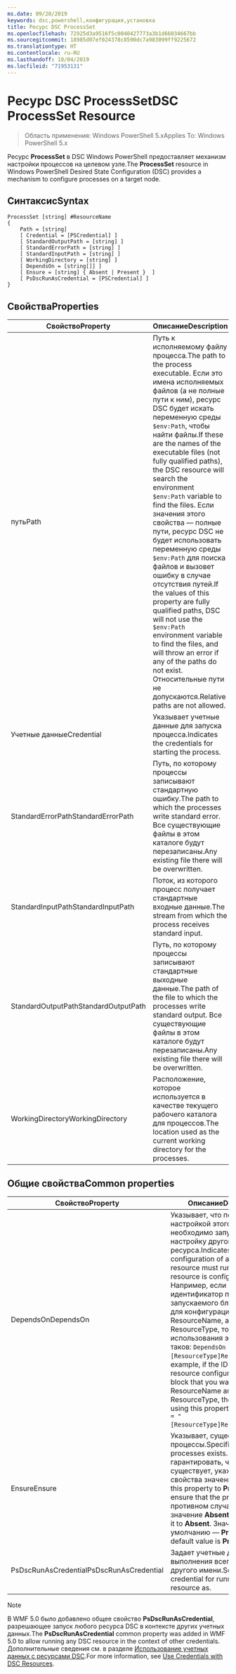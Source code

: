 ```yaml
---
ms.date: 09/20/2019
keywords: dsc,powershell,конфигурация,установка
title: Ресурс DSC ProcessSet
ms.openlocfilehash: 72925d3a9516f5c0040427773a3b1d66034667bb
ms.sourcegitcommit: 18985d07ef024378c8590dc7a983099ff9225672
ms.translationtype: HT
ms.contentlocale: ru-RU
ms.lasthandoff: 10/04/2019
ms.locfileid: "71953131"
---
```

# <a name="dsc-processset-resource"></a><span data-ttu-id="10036-103">Ресурс DSC ProcessSet</span><span class="sxs-lookup"><span data-stu-id="10036-103">DSC ProcessSet Resource</span></span>

> <span data-ttu-id="10036-104">Область применения: Windows PowerShell 5.x</span><span class="sxs-lookup"><span data-stu-id="10036-104">Applies To: Windows PowerShell 5.x</span></span>

<span data-ttu-id="10036-105">Ресурс **ProcessSet** в DSC Windows PowerShell предоставляет механизм настройки процессов на целевом узле.</span><span class="sxs-lookup"><span data-stu-id="10036-105">The **ProcessSet** resource in Windows PowerShell Desired State Configuration (DSC) provides a mechanism to configure processes on a target node.</span></span>

## <a name="syntax"></a><span data-ttu-id="10036-106">Синтаксис</span><span class="sxs-lookup"><span data-stu-id="10036-106">Syntax</span></span>

```Syntax
ProcessSet [string] #ResourceName
{
    Path = [string]
    [ Credential = [PSCredential] ]
    [ StandardOutputPath = [string] ]
    [ StandardErrorPath = [string] ]
    [ StandardInputPath = [string] ]
    [ WorkingDirectory = [string] ]
    [ DependsOn = [string[]] ]
    [ Ensure = [string] { Absent | Present }  ]
    [ PsDscRunAsCredential = [PSCredential] ]
}
```

## <a name="properties"></a><span data-ttu-id="10036-107">Свойства</span><span class="sxs-lookup"><span data-stu-id="10036-107">Properties</span></span>

|<span data-ttu-id="10036-108">Свойство</span><span class="sxs-lookup"><span data-stu-id="10036-108">Property</span></span> |<span data-ttu-id="10036-109">Описание</span><span class="sxs-lookup"><span data-stu-id="10036-109">Description</span></span> |
|---|---|
|<span data-ttu-id="10036-110">путь</span><span class="sxs-lookup"><span data-stu-id="10036-110">Path</span></span> |<span data-ttu-id="10036-111">Путь к исполняемому файлу процесса.</span><span class="sxs-lookup"><span data-stu-id="10036-111">The path to the process executable.</span></span> <span data-ttu-id="10036-112">Если это имена исполняемых файлов (а не полные пути к ним), ресурс DSC будет искать переменную среды `$env:Path`, чтобы найти файлы.</span><span class="sxs-lookup"><span data-stu-id="10036-112">If these are the names of the executable files (not fully qualified paths), the DSC resource will search the environment `$env:Path` variable to find the files.</span></span> <span data-ttu-id="10036-113">Если значения этого свойства — полные пути, ресурс DSC не будет использовать переменную среды `$env:Path` для поиска файлов и вызовет ошибку в случае отсутствия путей.</span><span class="sxs-lookup"><span data-stu-id="10036-113">If the values of this property are fully qualified paths, DSC will not use the `$env:Path` environment variable to find the files, and will throw an error if any of the paths do not exist.</span></span> <span data-ttu-id="10036-114">Относительные пути не допускаются.</span><span class="sxs-lookup"><span data-stu-id="10036-114">Relative paths are not allowed.</span></span> |
|<span data-ttu-id="10036-115">Учетные данные</span><span class="sxs-lookup"><span data-stu-id="10036-115">Credential</span></span> |<span data-ttu-id="10036-116">Указывает учетные данные для запуска процесса.</span><span class="sxs-lookup"><span data-stu-id="10036-116">Indicates the credentials for starting the process.</span></span> |
|<span data-ttu-id="10036-117">StandardErrorPath</span><span class="sxs-lookup"><span data-stu-id="10036-117">StandardErrorPath</span></span> |<span data-ttu-id="10036-118">Путь, по которому процессы записывают стандартную ошибку.</span><span class="sxs-lookup"><span data-stu-id="10036-118">The path to which the processes write standard error.</span></span> <span data-ttu-id="10036-119">Все существующие файлы в этом каталоге будут перезаписаны.</span><span class="sxs-lookup"><span data-stu-id="10036-119">Any existing file there will be overwritten.</span></span> |
|<span data-ttu-id="10036-120">StandardInputPath</span><span class="sxs-lookup"><span data-stu-id="10036-120">StandardInputPath</span></span> |<span data-ttu-id="10036-121">Поток, из которого процесс получает стандартные входные данные.</span><span class="sxs-lookup"><span data-stu-id="10036-121">The stream from which the process receives standard input.</span></span> |
|<span data-ttu-id="10036-122">StandardOutputPath</span><span class="sxs-lookup"><span data-stu-id="10036-122">StandardOutputPath</span></span> |<span data-ttu-id="10036-123">Путь, по которому процессы записывают стандартные выходные данные.</span><span class="sxs-lookup"><span data-stu-id="10036-123">The path of the file to which the processes write standard output.</span></span> <span data-ttu-id="10036-124">Все существующие файлы в этом каталоге будут перезаписаны.</span><span class="sxs-lookup"><span data-stu-id="10036-124">Any existing file there will be overwritten.</span></span> |
|<span data-ttu-id="10036-125">WorkingDirectory</span><span class="sxs-lookup"><span data-stu-id="10036-125">WorkingDirectory</span></span> |<span data-ttu-id="10036-126">Расположение, которое используется в качестве текущего рабочего каталога для процессов.</span><span class="sxs-lookup"><span data-stu-id="10036-126">The location used as the current working directory for the processes.</span></span> |

## <a name="common-properties"></a><span data-ttu-id="10036-127">Общие свойства</span><span class="sxs-lookup"><span data-stu-id="10036-127">Common properties</span></span>

|<span data-ttu-id="10036-128">Свойство</span><span class="sxs-lookup"><span data-stu-id="10036-128">Property</span></span> |<span data-ttu-id="10036-129">Описание</span><span class="sxs-lookup"><span data-stu-id="10036-129">Description</span></span> |
|---|---|
|<span data-ttu-id="10036-130">DependsOn</span><span class="sxs-lookup"><span data-stu-id="10036-130">DependsOn</span></span> |<span data-ttu-id="10036-131">Указывает, что перед настройкой этого ресурса необходимо запустить настройку другого ресурса.</span><span class="sxs-lookup"><span data-stu-id="10036-131">Indicates that the configuration of another resource must run before this resource is configured.</span></span> <span data-ttu-id="10036-132">Например, если идентификатор первого запускаемого блока сценария для конфигурации ресурса — ResourceName, а его тип — ResourceType, то синтаксис использования этого свойства таков: `DependsOn = "[ResourceType]ResourceName"`.</span><span class="sxs-lookup"><span data-stu-id="10036-132">For example, if the ID of the resource configuration script block that you want to run first is ResourceName and its type is ResourceType, the syntax for using this property is `DependsOn = "[ResourceType]ResourceName"`.</span></span> |
|<span data-ttu-id="10036-133">Ensure</span><span class="sxs-lookup"><span data-stu-id="10036-133">Ensure</span></span> |<span data-ttu-id="10036-134">Указывает, существуют ли процессы.</span><span class="sxs-lookup"><span data-stu-id="10036-134">Specifies whether the processes exists.</span></span> <span data-ttu-id="10036-135">Чтобы гарантировать, что процесс существует, укажите для этого свойства значение **Present**.</span><span class="sxs-lookup"><span data-stu-id="10036-135">Set this property to **Present** to ensure that the process exists.</span></span> <span data-ttu-id="10036-136">В противном случае укажите значение **Absent**.</span><span class="sxs-lookup"><span data-stu-id="10036-136">Otherwise, set it to **Absent**.</span></span> <span data-ttu-id="10036-137">Значение по умолчанию — **Present**.</span><span class="sxs-lookup"><span data-stu-id="10036-137">The default value is **Present**.</span></span> |
|<span data-ttu-id="10036-138">PsDscRunAsCredential</span><span class="sxs-lookup"><span data-stu-id="10036-138">PsDscRunAsCredential</span></span> |<span data-ttu-id="10036-139">Задает учетные данные для выполнения всего ресурса от другого имени.</span><span class="sxs-lookup"><span data-stu-id="10036-139">Sets the credential for running the entire resource as.</span></span> |

> [!NOTE]
> <span data-ttu-id="10036-140">В WMF 5.0 было добавлено общее свойство **PsDscRunAsCredential**, разрешающее запуск любого ресурса DSC в контексте других учетных данных.</span><span class="sxs-lookup"><span data-stu-id="10036-140">The **PsDscRunAsCredential** common property was added in WMF 5.0 to allow running any DSC resource in the context of other credentials.</span></span> <span data-ttu-id="10036-141">Дополнительные сведения см. в разделе [Использование учетных данных с ресурсами DSC](../../../configurations/runasuser.md).</span><span class="sxs-lookup"><span data-stu-id="10036-141">For more information, see [Use Credentials with DSC Resources](../../../configurations/runasuser.md).</span></span>